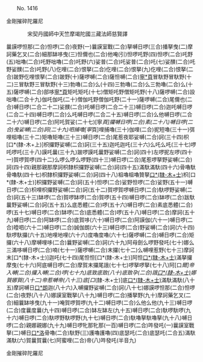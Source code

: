 ﻿　　No. 1416

金剛摧碎陀羅尼

　　　　宋契丹國師中天竺摩竭陀國三藏法師慈賢譯


曩謨啰怛那(二合)怛啰(二合)夜野(一)曩謨室戰(二合)拏嚩日啰(三合)播拏曳(二)摩訶藥乞叉(二合)細那缽哆曳(三)怛儞也(二合)他唵(引)怛啰吒野(四)怛啰(二合)吒野(五)咄嚕(二合)吒野咄嚕(二合)吒野(六)娑普(二合)吒娑普(二合)吒(七)娑醭(二合)吒野娑醭(二合)吒野(八)仡哩(二合)恨拏(二合)仡哩(二合)恨拏(九)仡哩(二合)恨拏(二合)跛野仡哩恨拏(二合)跛野(十)薩啰嚩(二合)薩怛嚩(二合)[寧*頁](十一)冒馱野冒馱野(十二)三冒馱野三冒馱野(十三)勃嚕(二合)么(十四)三勃嚕(二合)么三勃嚕(二合)么(十五)薩啰嚩(二合)部哆[寧*頁](十六)矩吒矩吒(十七)僧矩吒野僧矩吒野(十八)薩啰嚩(二合)設咄嚕(二合十九)伽吒伽吒(二十)僧伽吒野僧伽吒野(二十一)薩啰嚩(二合)尾儞也(二合)嚩日啰(二合二十二)娑醭(二合)吒嚩日啰(二合二十三)嚩日啰(二合)迦吒嚩日啰(二合二十四)嚩日啰(二合)么吒嚩日啰(二合二十五)嚩日啰(二合)么他嚩日啰(二合二十六)嚩日啰(二合)阿吒賀娑(二十七)[寧*頁]攞嚩日啰(二合)素(二十八)嚩日啰(二合)曳娑嚩(二合)訶(二十九)呬捕嚕[寧*頁]哩捕嚕(三十)伽哩(二合)抳短嚕(三十一)弭哩柤嚕(三十二)矩嚕矩嚕(三十三)嚩日啰(二合)尾惹夜耶娑嚩(二合)訶(三十四)枳[口*(隸-木+上)]枳攞野娑嚩(二合)訶(三十五)迦吒迦吒(三十六)么吒么吒(三十七)啰吒啰吒(三十八)謨吒曩(三十九)跛啰謨吒曩野娑嚩(二合)訶(四十)左啰抳左啰(四十一)賀啰賀啰(四十二)么啰么啰么啰野(四十三)嚩日啰(二合)尾惹啰拏野娑嚩(二合)訶(四十四)親那親那摩訶枳隸枳攞野娑嚩(二合)訶(四十五)滿馱滿馱(四十六)骨嚕馱骨嚕馱(四十七)枳隸枳攞野娑嚩(二合)訶(四十八)柤嚕柤嚕贊拏[口*(隸-木+士)](四十九)枳[口*(隸-木+士)]枳攞野娑嚩(二合)訶(五十)怛啰(二合)娑野怛啰(二合)娑野(五十一)嚩日啰(二合)枳哩枳攞野娑嚩(二合)訶(五十二)賀啰賀啰嚩日啰(二合)馱啰野娑嚩(二合)訶(五十三)缽啰(二合)賀啰缽啰(二合)賀啰(五十四)嚩日啰(二合)缽啰(二合)跋馱曩野娑嚩(二合)訶(五十五)么底悉體(二合)啰(五十六)嚩日啰(二合)素底悉體(二合)啰(五十七)嚩日啰(二合)缽啰(二合)底悉體(二合)啰(五十八)嚩日啰(二合)摩訶(五十九)嚩日啰(二合)阿缽啰(二合)底賀哆(六十)嚩日啰(二合)阿謨伽(六十一)嚩日啰(二合)曀呬(六十二)嚩日啰(二合)誠伽朗(六十三)嚩日啰(二合)野娑嚩(二合)訶(六十四)馱啰馱攞(六十五)地哩地哩(六十六)度嚕度嚕(六十七)薩啰嚩(二合)嚩日啰(二合)矩攞(六十八)摩嚩哩哆(二合)曩野娑嚩(二合)訶(六十九)阿母劍么啰野發吒(七十)娜么三滿哆嚩日啰(二合)喃(七十一)薩啰嚩(二合)末攞(七十二)么嚩哩惹野(七十三)摩訶末[口*(隸-木+士)]迦吒(七十四)尾怛怛[口*(隸-木+士)]阿怛[口*(隸-木+士)](七十五)滿拏攞摩曳(七十六)阿底嚩日啰(二合)摩賀末攞尾誐(七十七)啰拏啰拏(七十八)阿[口*爾]帝入嚩(二合)攞入嚩(二合)啰(七十九)底致底致(八十)底致孕(二合)誐[口*(隸-木+士)](八十一)娜賀娜賀(八十二)帝惹嚩帝(八十三)底[口*(隸-木+士)]底[口*(隸-木+士)](八十四)滿馱滿馱(八十五)摩訶嚩日[口*朗](二合)迦(八十六)入嚩攞野娑嚩(二合)訶(八十七)娜謨啰怛那(二合)怛啰(二合)夜野(八十八)娜謨室戰拏(八十九)嚩日啰(二合)播拏野(九十)摩訶藥乞叉(二合)細曩缽哆曳(九十一)唵賀啰賀啰(九十二)嚩日啰(二合)么他么他(九十三)嚩日啰(二合)度曩度曩(九十四)嚩日啰(二合)缽左缽左(九十五)嚩日啰(二合)馱啰馱啰(九十六)嚩日啰(二合)馱啰野馱啰野(九十七)嚩日啰(二合)馱嚕拏馱嚕拏(九十八)嚩日啰(二合)親娜親娜(九十九)嚩日啰牝那牝那(一百)嚩日啰(二合)吽發吒(一)曩謨室戰拏(二)嚩日[口*洛](二合)骨嚕(二合)馱野(三)護嚕護嚕(四)底瑟吒(二合)底瑟吒(二合五)滿馱滿馱(六)賀曩賀曩(七)阿蜜哩(二合)帝(八)吽發吒(半音九)

金剛摧碎陀羅尼
